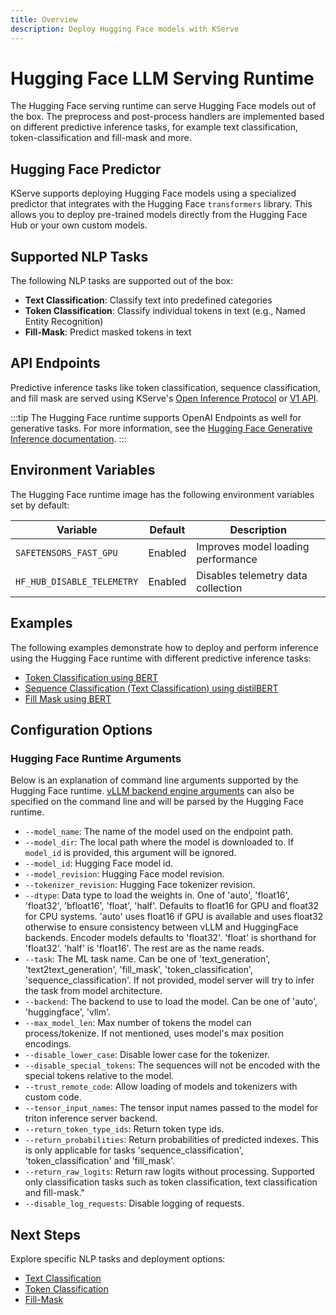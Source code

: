 ```yaml
---
title: Overview
description: Deploy Hugging Face models with KServe
---
```


# Hugging Face LLM Serving Runtime

The Hugging Face serving runtime can serve Hugging Face models out of the box. The preprocess and post-process handlers are implemented based on different predictive inference tasks, for example text classification, token-classification and fill-mask and more.

## Hugging Face Predictor

KServe supports deploying Hugging Face models using a specialized predictor that integrates with the Hugging Face `transformers` library. This allows you to deploy pre-trained models directly from the Hugging Face Hub or your own custom models.

## Supported NLP Tasks

The following NLP tasks are supported out of the box:

- **Text Classification**: Classify text into predefined categories
- **Token Classification**: Classify individual tokens in text (e.g., Named Entity Recognition)
- **Fill-Mask**: Predict masked tokens in text

## API Endpoints
Predictive inference tasks like token classification, sequence classification, and fill mask are served using KServe's [Open Inference Protocol](../../../../concepts/architecture/data-plane/v2-protocol/v2-protocol.md) or [V1 API](../../../../concepts/architecture/data-plane/v1-protocol.md).

:::tip
The Hugging Face runtime supports OpenAI Endpoints as well for generative tasks. For more information, see the [Hugging Face Generative Inference documentation](../../../generative-inference/overview.md).
:::

## Environment Variables

The Hugging Face runtime image has the following environment variables set by default:

| Variable                     | Default  | Description                        |
|------------------------------|----------|------------------------------------|
| `SAFETENSORS_FAST_GPU`       | Enabled  | Improves model loading performance |
| `HF_HUB_DISABLE_TELEMETRY`   | Enabled  | Disables telemetry data collection |

## Examples
The following examples demonstrate how to deploy and perform inference using the Hugging Face runtime with different predictive inference tasks:

- [Token Classification using BERT](./token-classification/token-classification.md)
- [Sequence Classification (Text Classification) using distilBERT](./text-classification/text-classification.md)
- [Fill Mask using BERT](./fill-mask/fill-mask.md)


## Configuration Options

### Hugging Face Runtime Arguments

Below is an explanation of command line arguments supported by the Hugging Face runtime. [vLLM backend engine arguments](https://docs.vllm.ai/en/latest/serving/engine_args.html) can also be specified on the command line and will be parsed by the Hugging Face runtime.

- `--model_name`: The name of the model used on the endpoint path.
- `--model_dir`: The local path where the model is downloaded to. If `model_id` is provided, this argument will be ignored.
- `--model_id`: Hugging Face model id.
- `--model_revision`: Hugging Face model revision.
- `--tokenizer_revision`: Hugging Face tokenizer revision.
- `--dtype`: Data type to load the weights in. One of 'auto', 'float16', 'float32', 'bfloat16', 'float', 'half'. 
             Defaults to float16 for GPU and float32 for CPU systems. 'auto' uses float16 if GPU is available and uses float32 otherwise to ensure consistency between vLLM and HuggingFace backends. 
             Encoder models defaults to 'float32'. 'float' is shorthand for 'float32'. 'half' is 'float16'. The rest are as the name reads.
- `--task`: The ML task name. Can be one of 'text_generation', 'text2text_generation', 'fill_mask', 'token_classification', 'sequence_classification'. 
            If not provided, model server will try to infer the task from model architecture.
- `--backend`: The backend to use to load the model. Can be one of 'auto', 'huggingface', 'vllm'.
- `--max_model_len`: Max number of tokens the model can process/tokenize. If not mentioned, uses model's max position encodings.
- `--disable_lower_case`: Disable lower case for the tokenizer.
- `--disable_special_tokens`: The sequences will not be encoded with the special tokens relative to the model.
- `--trust_remote_code`: Allow loading of models and tokenizers with custom code.
- `--tensor_input_names`: The tensor input names passed to the model for triton inference server backend.
- `--return_token_type_ids`: Return token type ids.
- `--return_probabilities`: Return probabilities of predicted indexes. This is only applicable for tasks 'sequence_classification', 'token_classification' and 'fill_mask'.
- `--return_raw_logits`: Return raw logits without processing. Supported only classification tasks such as token classification, text classification and fill-mask."
- `--disable_log_requests`: Disable logging of requests.

## Next Steps

Explore specific NLP tasks and deployment options:

- [Text Classification](./text-classification/text-classification.md)
- [Token Classification](./token-classification/token-classification.md)
- [Fill-Mask](./fill-mask/fill-mask.md)
